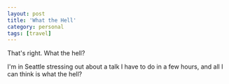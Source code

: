 ```yaml
---
layout: post
title: 'What the Hell'
category: personal
tags: [travel]
---
```

That's right. What the hell?

I'm in Seattle stressing out about a talk I have to do in a few hours, and all I can think is what the hell?